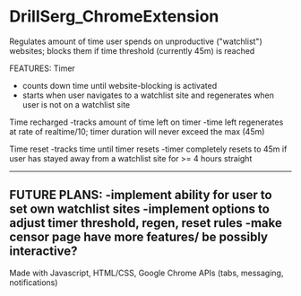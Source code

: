 # DrillSerg_ChromeExtension
Regulates amount of time user spends on unproductive ("watchlist") websites; blocks them if time threshold (currently 45m) is reached 

FEATURES:
Timer
- counts down time until website-blocking is activated
- starts when user navigates to a watchlist site and regenerates when user is not on a watchlist site

Time recharged
-tracks amount of time left on timer
-time left regenerates at rate of realtime/10; timer duration will never exceed the max (45m)

Time reset
-tracks time until timer resets
-timer completely resets to 45m if user has stayed away from a watchlist site for >= 4 hours straight

----------------------------------------------------------------------------------------------------
FUTURE PLANS:
-implement ability for user to set own watchlist sites
-implement options to adjust timer threshold, regen, reset rules
-make censor page have more features/ be possibly interactive?
----------------------------------------------------------------------------------------------------
Made with Javascript, HTML/CSS, Google Chrome APIs (tabs, messaging, notifications)
